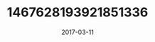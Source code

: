 ---
title: "1467628193921851336"
cover: "2017-03-11 06.42.16 1467628193921851336_46248401"
photo: "2017-03-11 06.42.16 1467628193921851336_46248401"
date: "2017-03-11"
type: "photo"
---